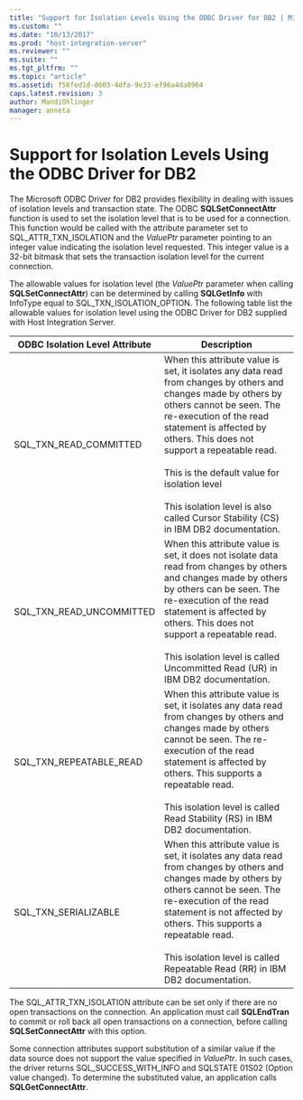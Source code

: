 ```yaml
---
title: "Support for Isolation Levels Using the ODBC Driver for DB2 | Microsoft Docs"
ms.custom: ""
ms.date: "10/13/2017"
ms.prod: "host-integration-server"
ms.reviewer: ""
ms.suite: ""
ms.tgt_pltfrm: ""
ms.topic: "article"
ms.assetid: f56fed1d-d603-4dfa-9e33-ef96a4da8964
caps.latest.revision: 3
author: MandiOhlinger
manager: anneta
---
```

# Support for Isolation Levels Using the ODBC Driver for DB2
The Microsoft ODBC Driver for DB2 provides flexibility in dealing with issues of isolation levels and transaction state. The ODBC **SQLSetConnectAttr** function is used to set the isolation level that is to be used for a connection. This function would be called with the attribute parameter set to SQL_ATTR_TXN_ISOLATION and the *ValuePtr* parameter pointing to an integer value indicating the isolation level requested. This integer value is a 32-bit bitmask that sets the transaction isolation level for the current connection.  
  
 The allowable values for isolation level (the *ValuePtr* parameter when calling **SQLSetConnectAttr**) can be determined by calling **SQLGetInfo** with InfoType equal to SQL_TXN_ISOLATION_OPTION. The following table list the allowable values for isolation level using the ODBC Driver for DB2 supplied with Host Integration Server.  
  
|ODBC Isolation Level Attribute|Description|  
|------------------------------------|-----------------|  
|SQL_TXN_READ_COMMITTED|When this attribute value is set, it isolates any data read from changes by others and changes made by others by others cannot be seen. The re-execution of the read statement is affected by others. This does not support a repeatable read.<br /><br /> This is the default value for isolation level<br /><br /> This isolation level is also called Cursor Stability (CS) in IBM DB2 documentation.|  
|SQL_TXN_READ_UNCOMMITTED|When this attribute value is set, it does not isolate data read from changes by others and changes made by others by others can be seen. The re-execution of the read statement is affected by others. This does not support a repeatable read.<br /><br /> This isolation level is called Uncommitted Read (UR) in IBM DB2 documentation.|  
|SQL_TXN_REPEATABLE_READ|When this attribute value is set, it isolates any data read from changes by others and changes made by others cannot be seen. The re-execution of the read statement is affected by others. This supports a repeatable read.<br /><br /> This isolation level is called Read Stability (RS) in IBM DB2 documentation.|  
|SQL_TXN_SERIALIZABLE|When this attribute value is set, it isolates any data read from changes by others and changes made by others by others cannot be seen. The re-execution of the read statement is not affected by others. This supports a repeatable read.<br /><br /> This isolation level is called Repeatable Read (RR) in IBM DB2 documentation.|  
  
 The SQL_ATTR_TXN_ISOLATION attribute can be set only if there are no open transactions on the connection. An application must call **SQLEndTran** to commit or roll back all open transactions on a connection, before calling **SQLSetConnectAttr** with this option.  
  
 Some connection attributes support substitution of a similar value if the data source does not support the value specified in *ValuePtr*. In such cases, the driver returns SQL_SUCCESS_WITH_INFO and SQLSTATE 01S02 (Option value changed). To determine the substituted value, an application calls **SQLGetConnectAttr**.